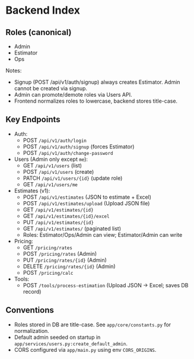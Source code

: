 # Backend Index

## Roles (canonical)
- Admin
- Estimator
- Ops

Notes:
- Signup (POST /api/v1/auth/signup) always creates Estimator. Admin cannot be created via signup.
- Admin can promote/demote roles via Users API.
- Frontend normalizes roles to lowercase, backend stores title-case.

## Key Endpoints
- Auth:
  - POST `/api/v1/auth/login`
  - POST `/api/v1/auth/signup` (forces Estimator)
  - POST `/api/v1/auth/change-password`
- Users (Admin only except `me`):
  - GET `/api/v1/users` (list)
  - POST `/api/v1/users` (create)
  - PATCH `/api/v1/users/{id}` (update role)
  - GET `/api/v1/users/me`
- Estimates (v1):
  - POST `/api/v1/estimates` (JSON to estimate + Excel)
  - POST `/api/v1/estimates/upload` (Upload JSON file)
  - GET `/api/v1/estimates/{id}`
  - GET `/api/v1/estimates/{id}/excel`
  - PUT `/api/v1/estimates/{id}`
  - GET `/api/v1/estimates/` (paginated list)
  - Roles: Estimator/Ops/Admin can view; Estimator/Admin can write
- Pricing:
  - GET `/pricing/rates`
  - POST `/pricing/rates` (Admin)
  - PUT `/pricing/rates/{id}` (Admin)
  - DELETE `/pricing/rates/{id}` (Admin)
  - POST `/pricing/calc`
- Tools:
  - POST `/tools/process-estimation` (Upload JSON → Excel; saves DB record)

## Conventions
- Roles stored in DB are title-case. See `app/core/constants.py` for normalization.
- Default admin seeded on startup in `app/services/users.py:create_default_admin`.
- CORS configured via `app/main.py` using env `CORS_ORIGINS`.
